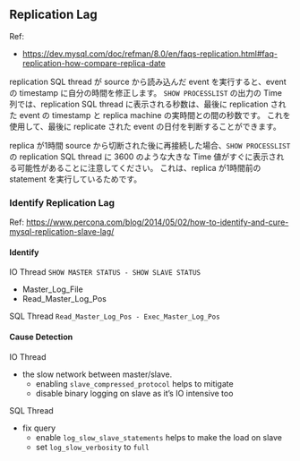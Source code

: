 ## Replication Lag

Ref:
* https://dev.mysql.com/doc/refman/8.0/en/faqs-replication.html#faq-replication-how-compare-replica-date

replication SQL thread が source から読み込んだ event を実行すると、event の timestamp に自分の時間を修正します。
`SHOW PROCESSLIST` の出力の Time 列では、replication SQL thread に表示される秒数は、最後に replication された event の timestamp と replica machine の実時間との間の秒数です。
これを使用して、最後に replicate された event の日付を判断することができます。

replica が1時間 source から切断された後に再接続した場合、`SHOW PROCESSLIST` の replication SQL thread に 3600 のような大きな Time 値がすぐに表示される可能性があることに注意してください。
これは、replica が1時間前の statement を実行しているためです。

### Identify Replication Lag
Ref: https://www.percona.com/blog/2014/05/02/how-to-identify-and-cure-mysql-replication-slave-lag/

#### Identify
IO Thread
`SHOW MASTER STATUS - SHOW SLAVE STATUS`
* Master_Log_File
* Read_Master_Log_Pos

SQL Thread
`Read_Master_Log_Pos - Exec_Master_Log_Pos`

#### Cause Detection
IO Thread
* the slow network between master/slave.
  * enabling `slave_compressed_protocol` helps to mitigate
  * disable binary logging on slave as it’s IO intensive too

SQL Thread
* fix query
  * enable `log_slow_slave_statements` helps to make the load on slave
  * set `log_slow_verbosity` to `full`
